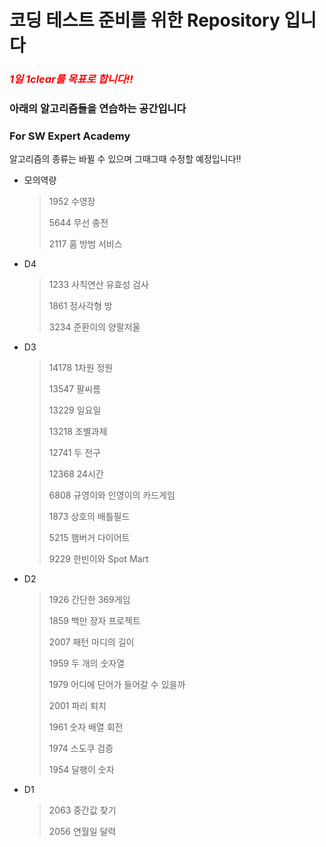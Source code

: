 # 코딩 테스트 준비를 위한 Repository 입니다

### *<span style="color:red">1일 1clear를 목표로 합니다!!</span>*

### 아래의 알고리즘들을 연습하는 공간입니다

### For SW Expert Academy

알고리즘의 종류는 바뀔 수 있으며 그때그때 수정할 예정입니다!!

- 모의역량

  > 1952 수영장
  >
  > 5644 무선 충전
  >
  > 2117 홈 방범 서비스
  
- D4

  > 1233 사칙연산 유효성 검사
  >
  > 1861 정사각형 방
  >
  > 3234 준환이의 양팔저울
  
- D3

  > 14178 1차원 정원
  >
  > 13547 팔씨름
  >
  > 13229 일요일
  >
  > 13218 조별과제
  >
  > 12741 두 전구
  >
  > 12368 24시간
  >
  > 6808 규영이와 인영이의 카드게임
  >
  > 1873 상호의 배틀필드
  >
  > 5215 햄버거 다이어트
  >
  > 9229 한빈이와 Spot Mart
  
- D2

  > 1926 간단한 369게임
  >
  > 1859 백만 장자 프로젝트
  >
  > 2007 패턴 마디의 길이
  >
  > 1959 두 개의 숫자열
  >
  > 1979 어디에 단어가 들어갈 수 있을까
  >
  > 2001 파리 퇴치
  >
  > 1961 숫자 배열 회전
  >
  > 1974 스도쿠 검증
  >
  > 1954 달팽이 숫자
  
- D1

  > 2063 중간값 찾기
  >
  > 2056 연월일 달력
